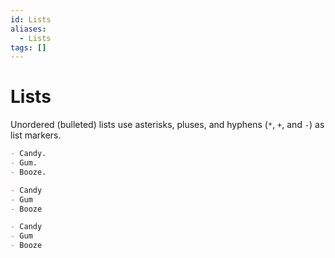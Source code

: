 ```yaml
---
id: Lists
aliases:
  - Lists
tags: []
---
```


# Lists

Unordered (bulleted) lists use asterisks, pluses, and hyphens (`*`, `+`, and `-`) as list markers.

```md
- Candy.
- Gum.
- Booze.
```

```md
- Candy
- Gum
- Booze
```

```md
- Candy
- Gum
- Booze
```
